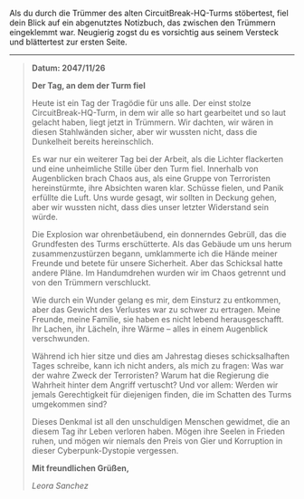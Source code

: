 Als du durch die Trümmer des alten CircuitBreak-HQ-Turms stöbertest, fiel dein Blick auf ein abgenutztes Notizbuch, das zwischen den Trümmern eingeklemmt war. Neugierig zogst du es vorsichtig aus seinem Versteck und blättertest zur ersten Seite.

---

> **Datum: 2047/11/26**
>
> **Der Tag, an dem der Turm fiel**
>
> Heute ist ein Tag der Tragödie für uns alle. Der einst stolze CircuitBreak-HQ-Turm, in dem wir alle so hart gearbeitet und so laut gelacht haben, liegt jetzt in Trümmern. Wir dachten, wir wären in diesen Stahlwänden sicher, aber wir wussten nicht, dass die Dunkelheit bereits hereinschlich.
>
> Es war nur ein weiterer Tag bei der Arbeit, als die Lichter flackerten und eine unheimliche Stille über den Turm fiel. Innerhalb von Augenblicken brach Chaos aus, als eine Gruppe von Terroristen hereinstürmte, ihre Absichten waren klar. Schüsse fielen, und Panik erfüllte die Luft. Uns wurde gesagt, wir sollten in Deckung gehen, aber wir wussten nicht, dass dies unser letzter Widerstand sein würde.
>
> Die Explosion war ohrenbetäubend, ein donnerndes Gebrüll, das die Grundfesten des Turms erschütterte. Als das Gebäude um uns herum zusammenzustürzen begann, umklammerte ich die Hände meiner Freunde und betete für unsere Sicherheit. Aber das Schicksal hatte andere Pläne. Im Handumdrehen wurden wir im Chaos getrennt und von den Trümmern verschluckt.
>
> Wie durch ein Wunder gelang es mir, dem Einsturz zu entkommen, aber das Gewicht des Verlustes war zu schwer zu ertragen. Meine Freunde, meine Familie, sie haben es nicht lebend herausgeschafft. Ihr Lachen, ihr Lächeln, ihre Wärme – alles in einem Augenblick verschwunden.
>
> Während ich hier sitze und dies am Jahrestag dieses schicksalhaften Tages schreibe, kann ich nicht anders, als mich zu fragen: Was war der wahre Zweck der Terroristen? Warum hat die Regierung die Wahrheit hinter dem Angriff vertuscht? Und vor allem: Werden wir jemals Gerechtigkeit für diejenigen finden, die im Schatten des Turms umgekommen sind?
>
> Dieses Denkmal ist all den unschuldigen Menschen gewidmet, die an diesem Tag ihr Leben verloren haben. Mögen ihre Seelen in Frieden ruhen, und mögen wir niemals den Preis von Gier und Korruption in dieser Cyberpunk-Dystopie vergessen.
>
> **Mit freundlichen Grüßen,**
>
> _Leora Sanchez_
